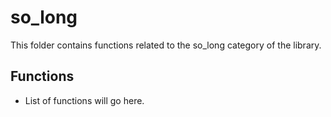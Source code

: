 # so_long

This folder contains functions related to the so_long category of the library.

## Functions

- List of functions will go here.

